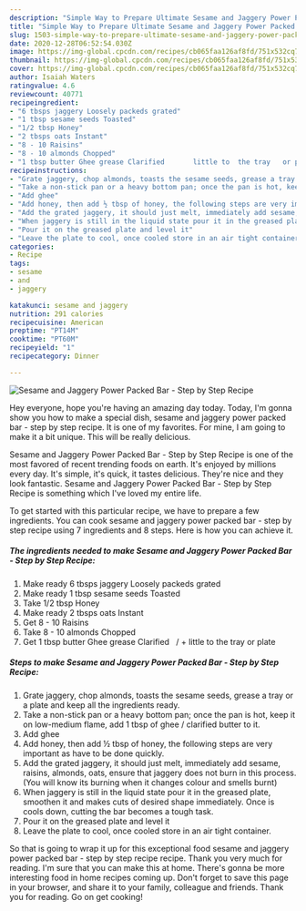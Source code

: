 ```yaml
---
description: "Simple Way to Prepare Ultimate Sesame and Jaggery Power Packed Bar - Step by Step Recipe"
title: "Simple Way to Prepare Ultimate Sesame and Jaggery Power Packed Bar - Step by Step Recipe"
slug: 1503-simple-way-to-prepare-ultimate-sesame-and-jaggery-power-packed-bar-step-by-step-recipe
date: 2020-12-28T06:52:54.030Z
image: https://img-global.cpcdn.com/recipes/cb065faa126af8fd/751x532cq70/sesame-and-jaggery-power-packed-bar-step-by-step-recipe-recipe-main-photo.jpg
thumbnail: https://img-global.cpcdn.com/recipes/cb065faa126af8fd/751x532cq70/sesame-and-jaggery-power-packed-bar-step-by-step-recipe-recipe-main-photo.jpg
cover: https://img-global.cpcdn.com/recipes/cb065faa126af8fd/751x532cq70/sesame-and-jaggery-power-packed-bar-step-by-step-recipe-recipe-main-photo.jpg
author: Isaiah Waters
ratingvalue: 4.6
reviewcount: 40771
recipeingredient:
- "6 tbsps jaggery Loosely packeds grated"
- "1 tbsp sesame seeds Toasted"
- "1/2 tbsp Honey"
- "2 tbsps oats Instant"
- "8 - 10 Raisins"
- "8 - 10 almonds Chopped"
- "1 tbsp butter Ghee grease Clarified       little to  the tray   or plate"
recipeinstructions:
- "Grate jaggery, chop almonds, toasts the sesame seeds, grease a tray or a plate and keep all the ingredients ready."
- "Take a non-stick pan or a heavy bottom pan; once the pan is hot, keep it on low-medium flame, add 1 tbsp of ghee / clarified butter to it."
- "Add ghee"
- "Add honey, then add ½ tbsp of honey, the following steps are very important as have to be done quickly."
- "Add the grated jaggery, it should just melt, immediately add sesame, raisins, almonds, oats, ensure that jaggery does not burn in this process. (You will know its burning when it changes colour and smells burnt)"
- "When jaggery is still in the liquid state pour it in the greased plate, smoothen it and makes cuts of desired shape immediately. Once is cools down, cutting the bar becomes a tough task."
- "Pour it on the greased plate and level it"
- "Leave the plate to cool, once cooled store in an air tight container."
categories:
- Recipe
tags:
- sesame
- and
- jaggery

katakunci: sesame and jaggery 
nutrition: 291 calories
recipecuisine: American
preptime: "PT14M"
cooktime: "PT60M"
recipeyield: "1"
recipecategory: Dinner

---
```



![Sesame and Jaggery Power Packed Bar - Step by Step Recipe](https://img-global.cpcdn.com/recipes/cb065faa126af8fd/751x532cq70/sesame-and-jaggery-power-packed-bar-step-by-step-recipe-recipe-main-photo.jpg)

Hey everyone, hope you're having an amazing day today. Today, I'm gonna show you how to make a special dish, sesame and jaggery power packed bar - step by step recipe. It is one of my favorites. For mine, I am going to make it a bit unique. This will be really delicious.

Sesame and Jaggery Power Packed Bar - Step by Step Recipe is one of the most favored of recent trending foods on earth. It's enjoyed by millions every day. It's simple, it's quick, it tastes delicious. They're nice and they look fantastic. Sesame and Jaggery Power Packed Bar - Step by Step Recipe is something which I've loved my entire life.




To get started with this particular recipe, we have to prepare a few ingredients. You can cook sesame and jaggery power packed bar - step by step recipe using 7 ingredients and 8 steps. Here is how you can achieve it.

<!--inarticleads1-->

##### The ingredients needed to make Sesame and Jaggery Power Packed Bar - Step by Step Recipe:

1. Make ready 6 tbsps jaggery Loosely packeds grated
1. Make ready 1 tbsp sesame seeds Toasted
1. Take 1/2 tbsp Honey
1. Make ready 2 tbsps oats Instant
1. Get 8 - 10 Raisins
1. Take 8 - 10 almonds Chopped
1. Get 1 tbsp butter Ghee grease Clarified   /  +  little to  the tray   or plate




<!--inarticleads2-->

##### Steps to make Sesame and Jaggery Power Packed Bar - Step by Step Recipe:

1. Grate jaggery, chop almonds, toasts the sesame seeds, grease a tray or a plate and keep all the ingredients ready.
1. Take a non-stick pan or a heavy bottom pan; once the pan is hot, keep it on low-medium flame, add 1 tbsp of ghee / clarified butter to it.
1. Add ghee
1. Add honey, then add ½ tbsp of honey, the following steps are very important as have to be done quickly.
1. Add the grated jaggery, it should just melt, immediately add sesame, raisins, almonds, oats, ensure that jaggery does not burn in this process. (You will know its burning when it changes colour and smells burnt)
1. When jaggery is still in the liquid state pour it in the greased plate, smoothen it and makes cuts of desired shape immediately. Once is cools down, cutting the bar becomes a tough task.
1. Pour it on the greased plate and level it
1. Leave the plate to cool, once cooled store in an air tight container.




So that is going to wrap it up for this exceptional food sesame and jaggery power packed bar - step by step recipe recipe. Thank you very much for reading. I'm sure that you can make this at home. There's gonna be more interesting food in home recipes coming up. Don't forget to save this page in your browser, and share it to your family, colleague and friends. Thank you for reading. Go on get cooking!
